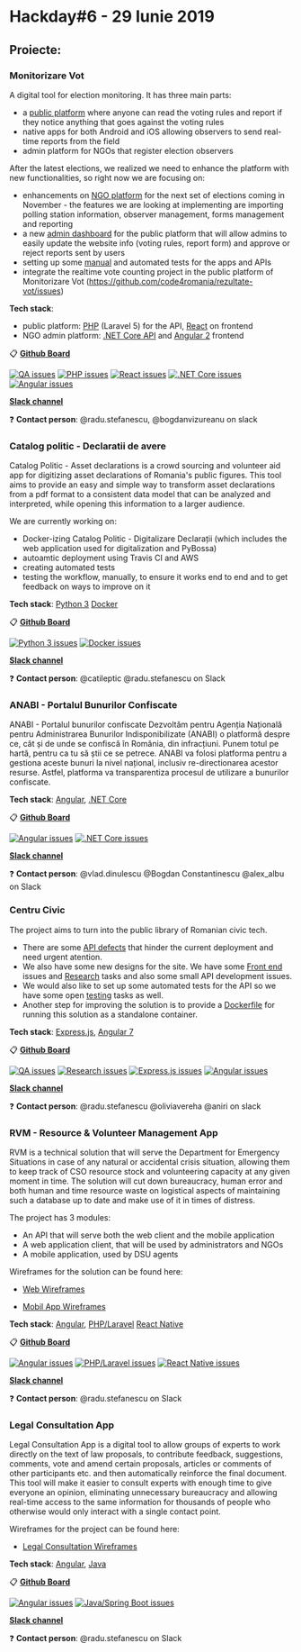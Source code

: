 
# Hackday#6 - 29 Iunie 2019

## Proiecte:

### Monitorizare Vot

A digital tool for election monitoring. It has three main parts: 

- a [public platform](https://monitorizarevot.ro/) where anyone can read the voting rules and report if they notice anything that goes against the voting rules 
- native apps for both Android and iOS allowing observers to send real-time reports from the field
- admin platform for NGOs that register election observers

After the latest elections, we realized we need to enhance the platform with new functionalities, so right now we are focusing on:

- enhancements on [NGO platform](https://github.com/code4romania/monitorizare-vot-ong/issues) for the next set of elections coming in November - the features we are looking at implementing are importing polling station information, observer management, forms management and reporting
- a new [admin dashboard](https://github.com/code4romania/monitorizare-vot-votanti-client/issues?q=is%3Aopen+is%3Aissue+label%3Amay-release) for the public platform that will allow admins to easily update the website info (voting rules, report form) and approve or reject reports sent by users
- setting up some [manual](https://github.com/code4romania/monitorizare-vot-android/labels/testing) and automated tests for the apps and APIs
- integrate the realtime vote counting project in the public platform of Monitorizare Vot (https://github.com/code4romania/rezultate-vot/issues)

**Tech stack**:

- public platform: [PHP](https://github.com/code4romania/monitorizare-vot-votanti-api/issues?q=is%3Aissue+is%3Aopen+label%3Aphp) (Laravel 5) for the API, [React](https://github.com/code4romania/monitorizare-vot-votanti-admin/issues?q=is%3Aissue+is%3Aopen+label%3Areact) on frontend
- NGO admin platform: [.NET Core API](https://github.com/code4romania/monitorizare-vot-ong) and [Angular 2](https://github.com/code4romania/monitorizare-vot-ong) frontend

:clipboard: **[Github Board](https://github.com/orgs/code4romania/projects/7)**

[![QA issues](https://img.shields.io/badge/open%20issues-QA-red.svg?style=for-the-badge)](https://github.com/code4romania/monitorizare-vot-android/labels/testing)
[![PHP issues](https://img.shields.io/badge/open%20issues-php-yellow.svg?style=for-the-badge)](https://github.com/code4romania/monitorizare-vot-votanti-api/issues?q=is%3Aissue+is%3Aopen+label%3Aphp) [![React issues](https://img.shields.io/badge/open%20issues-react-orange.svg?style=for-the-badge)](https://github.com/code4romania/monitorizare-vot-votanti-admin/issues?q=is%3Aissue+is%3Aopen+label%3Areact) [![.NET Core issues](https://img.shields.io/badge/open%20issues-dotnet-blue.svg?style=for-the-badge)](https://github.com/code4romania/monitorizare-vot-ong/labels/may-release) [![Angular issues](https://img.shields.io/badge/open%20issues-angular-cyan.svg?style=for-the-badge)](https://github.com/code4romania/monitorizare-vot-ong/labels/may-release)


**[Slack channel](https://codeforromania.slack.com/messages/CGE0NEG5S)**

:question: **Contact person**: @radu.stefanescu, @bogdanvizureanu on slack

### Catalog politic - Declaratii de avere

Catalog Politic - Asset declarations is a crowd sourcing and volunteer aid app for digitizing asset declarations of Romania's public figures. This tool aims to provide an easy and simple way to transform asset declarations from a pdf format to a consistent data model that can be analyzed and interpreted, while opening this information to a larger audience.

We are currently working on:

- Docker-izing Catalog Politic - Digitalizare Declarații (which includes the web application used for digitalization and PyBossa)
- autoamtic deployment using Travis CI and AWS
- creating automated tests
- testing the workflow, manually, to ensure it works end to end and to get feedback on ways to improve on it


**Tech stack**: [Python 3](https://github.com/code4romania/catpol-declaratii/issues?utf8=%E2%9C%93&q=is%3Aissue+is%3Aopen+label%3Apython)
[Docker](https://github.com/code4romania/catpol-declaratii/issues?q=is%3Aissue+is%3Aopen+label%3ADocker)

:clipboard: **[Github Board](https://github.com/orgs/code4romania/projects/10)**

[![Python 3 issues](https://img.shields.io/badge/open%20issues-python-green.svg?style=for-the-badge)](https://github.com/code4romania/catpol-declaratii/issues?utf8=%E2%9C%93&q=is%3Aissue+is%3Aopen+label%3Apython)
[![Docker issues](https://img.shields.io/badge/open%20issues-docker-orange.svg?style=for-the-badge)](https://github.com/code4romania/catpol-declaratii/issues?utf8=%E2%9C%93&q=is%3Aissue+is%3Aopen+label%3Apython)

**[Slack channel](https://codeforromania.slack.com/messages/CGF3WESK1)**

:question: **Contact person**: @catileptic @radu.stefanescu on Slack

### ANABI - Portalul Bunurilor Confiscate
ANABI - Portalul bunurilor confiscate Dezvoltăm pentru Agenția Națională pentru Administrarea Bunurilor Indisponibilizate (ANABI) o platformă despre ce, cât și de unde se confiscă în România, din infracțiuni. Punem totul pe hartă, pentru ca tu să știi ce se petrece. ANABI va folosi platforma pentru a gestiona aceste bunuri la nivel național, inclusiv re-directionarea acestor resurse. Astfel, platforma va transparentiza procesul de utilizare a bunurilor confiscate.

**Tech stack**: [Angular](https://github.com/code4romania/anabi-gestiune-client/issues?utf8=%E2%9C%93&q=is%3Aissue+is%3Aopen+label%3Aangular),
[.NET Core](https://github.com/code4romania/anabi-gestiune-api/labels/dotnet)

:clipboard: **[Github Board](https://github.com/orgs/code4romania/projects/13)**

[![Angular issues](https://img.shields.io/badge/open%20issues-angular-orange.svg?style=for-the-badge)](https://github.com/code4romania/anabi-gestiune-client/issues?utf8=%E2%9C%93&q=is%3Aissue+is%3Aopen+label%3Aangular)
[![.NET Core issues](https://img.shields.io/badge/open%20issues-.NET%20Core-brightgreen.svg?style=for-the-badge)](https://github.com/code4romania/anabi-gestiune-api/labels/dotnet)

**[Slack channel](https://codeforromania.slack.com/messages/CGEBAPH29)**

:question: **Contact person**: @vlad.dinulescu @Bogdan Constantinescu @alex_albu on Slack

### Centru Civic

The project aims to turn into the public library of Romanian civic tech.

- There are some [API defects](https://github.com/code4romania/civichq-api/issues?q=is%3Aissue+is%3Aopen+label%3Abug) that hinder the current deployment and need urgent atention.
- We also have some new designs for the site. We have some [Front end](https://github.com/code4romania/civichq-client/issues?q=is%3Aissue+is%3Aopen+label%3Afront-end) issues and [Research](https://github.com/code4romania/civichq-client/issues?utf8=%E2%9C%93&q=is%3Aissue+is%3Aopen+label%3AResearch) tasks and also some small API development issues. 
- We would also like to set up some automated tests for the API so we have some open [testing](https://github.com/code4romania/civichq-api/labels/testing) tasks as well.
- Another step for improving the solution is to provide a [Dockerfile](https://github.com/code4romania/civichq-api/issues/68) for running this solution as a standalone container.

**Tech stack**: [Express.js](https://github.com/code4romania/civichq-api/issues?q=is%3Aissue+is%3Aopen+label%3Aespress-js+project%3Acode4romania%2F8), [Angular 7](https://github.com/code4romania/civichq-client/issues?q=is%3Aopen+label%3Aangular+project%3Acode4romania%2F8)

:clipboard: **[Github Board](https://github.com/orgs/code4romania/projects/8)**

[![QA issues](https://img.shields.io/badge/open%20issues-QA-red.svg?style=for-the-badge)](https://github.com/code4romania/civichq-api/labels/testing) [![Research issues](https://img.shields.io/badge/open%20issues-Research-9cf.svg?style=for-the-badge)](https://github.com/code4romania/civichq-client/issues?utf8=%E2%9C%93&q=is%3Aissue+is%3Aopen+label%3AResearch)  [![Express.js issues](https://img.shields.io/badge/open%20issues-expressjs-yellow.svg?style=for-the-badge)](https://github.com/code4romania/civichq-api/issues?q=is%3Aissue+is%3Aopen+label%3Aespress-js+project%3Acode4romania%2F8)  [![Angular issues](https://img.shields.io/badge/open%20issues-angular-orange.svg?style=for-the-badge)](https://github.com/code4romania/civichq-client/issues?q=is%3Aopen+label%3Aangular+project%3Acode4romania%2F8) 

**[Slack channel](https://codeforromania.slack.com/messages/CGD9BHS56)**

:question: **Contact person**: @radu.stefanescu @oliviavereha @aniri on slack  

### RVM - Resource & Volunteer Management App

RVM is a technical solution that will serve the Department for Emergency Situations in case of any natural or accidental crisis situation, allowing them to keep track of CSO resource stock and volunteering capacity at any given moment in time. The solution will cut down bureaucracy, human error and both human and time resource waste on logistical aspects of maintaining such a database up to date and make use of it in times of distress.

The project has 3 modules:
- An API that will serve both the web client and the mobile application
- A web application client, that will be used by administrators and NGOs
- A mobile application, used by DSU agents

Wireframes for the solution can be found here: 

- [Web Wireframes](https://www.figma.com/file/K7Qqywpx1QFVzG1ml2Fa3qsv/Resource-%26-Volunteer-Management-App)

- [Mobil App Wireframes](https://www.figma.com/file/RIKRNKzDKb1VH3sOmEiER9/VoluntarDRM-(Copy))


**Tech stack**: [Angular](https://github.com/code4romania/rvm-client/issues?q=is%3Aissue+is%3Aopen+label%3Aangular),
[PHP/Laravel](https://github.com/code4romania/rvm-api/issues?q=is%3Aissue+is%3Aopen+label%3APHP%2FLaravel)
[React Native](https://github.com/code4romania/rvm-mobile/issues?q=is%3Aissue+is%3Aopen+label%3Areact-native)

:clipboard: **[Github Board](https://github.com/orgs/code4romania/projects/14)**

[![Angular issues](https://img.shields.io/badge/open%20issues-angular-orange.svg?style=for-the-badge)](https://github.com/code4romania/rvm-client/issues?q=is%3Aissue+is%3Aopen+label%3Aangular) 
[![PHP/Laravel issues](https://img.shields.io/badge/open%20issues-php/laravel-red.svg?style=for-the-badge)](https://github.com/code4romania/rvm-api/issues?q=is%3Aissue+is%3Aopen+label%3APHP%2FLaravel)
[![React Native issues](https://img.shields.io/badge/open%20issues-react%20native-blue.svg?style=for-the-badge)](https://github.com/code4romania/rvm-mobile/issues?q=is%3Aissue+is%3Aopen+label%3Areact-native)


**[Slack channel](https://codeforromania.slack.com/messages/CKRQ1TF09)**

:question: **Contact person**: @radu.stefanescu on Slack


### Legal Consultation App

Legal Consultation App is a digital tool to allow groups of experts to work directly on the text of law proposals, to contribute feedback, suggestions, comments, vote and amend certain proposals, articles or comments of other participants etc. and then automatically reinforce the final document. This tool will make it easier to consult experts with enough time to give everyone an opinion, eliminating unnecessary bureaucracy and allowing real-time access to the same information for thousands of people who otherwise would only interact with a single contact point.

Wireframes for the project can be found here:

- [Legal Consultation Wireframes](https://www.figma.com/file/7VLlmWKJOjS3YXkOFjMRi0/Legal-Consultation)

**Tech stack**: 
[Angular](https://github.com/code4romania/legal-consultation-client/issues),
[Java](https://github.com/code4romania/legal-consultation-api/issues)

:clipboard: **[Github Board](https://github.com/orgs/code4romania/projects/15)**


[![Angular issues](https://img.shields.io/badge/open%20issues-angular-orange.svg?style=for-the-badge)](https://github.com/code4romania/legal-consultation-client/issues) 
[![Java/Spring Boot issues](https://img.shields.io/badge/open%20issues-java-green.svg?style=for-the-badge)](https://github.com/code4romania/legal-consultation-api/issues)

**[Slack channel](https://codeforromania.slack.com/messages/CKRS59XTK)**

:question: **Contact person**: @radu.stefanescu on Slack

